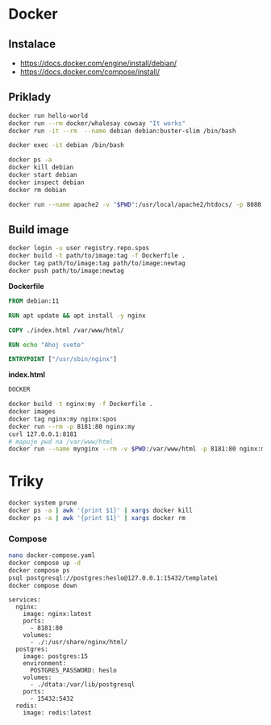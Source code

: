 # Docker

## Instalace

* https://docs.docker.com/engine/install/debian/
* https://docs.docker.com/compose/install/

## Priklady

```bash
docker run hello-world
docker run --rm docker/whalesay cowsay "It works"
docker run -it --rm  --name debian debian:buster-slim /bin/bash
```

```bash
docker exec -it debian /bin/bash
```

```bash
docker ps -a
docker kill debian
docker start debian
docker inspect debian
docker rm debian
```

```bash
docker run --name apache2 -v "$PWD":/usr/local/apache2/htdocs/ -p 8080:80 -d httpd:2-alpine
```

## Build image

```bash
docker login -u user registry.repo.spos
docker build -t path/to/image:tag -f Dockerfile .
docker tag path/to/image:tag path/to/image:newtag
docker push path/to/image:newtag
```

**Dockerfile**

```dockerfile
FROM debian:11

RUN apt update && apt install -y nginx

COPY ./index.html /var/www/html/

RUN echo "Ahoj svete"

ENTRYPOINT ["/usr/sbin/nginx"]

```

**index.html**

```bash
DOCKER
```

```bash
docker build -t nginx:my -f Dockerfile .
docker images
docker tag nginx:my nginx:spos
docker run --rm -p 8181:80 nginx:my
curl 127.0.0.1:8181
# mapuje pwd na /var/www/html
docker run --name mynginx --rm -v $PWD:/var/www/html -p 8181:80 nginx:my
```

# Triky


```bash
docker system prune
docker ps -a | awk '{print $1}' | xargs docker kill 
docker ps -a | awk '{print $1}' | xargs docker rm
```

### Compose

```bash
nano docker-compose.yaml
docker compose up -d
docker compose ps
psql postgresql://postgres:heslo@127.0.0.1:15432/template1
docker compose down
```

```
services:
  nginx:
    image: nginx:latest
    ports:
      - 8181:80
    volumes:
      - ./:/usr/share/nginx/html/
  postgres:
    image: postgres:15
    environment:
      POSTGRES_PASSWORD: heslo
    volumes:
      - ./dtata:/var/lib/postgresql
    ports:
      - 15432:5432
  redis:
    image: redis:latest
```
